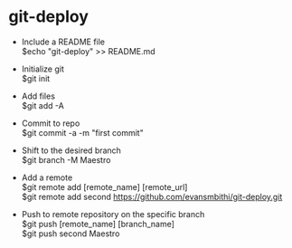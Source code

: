 # git-deploy

- Include a README file <br>
 $echo "git-deploy" >> README.md

- Initialize git <br>
 $git init

- Add files <br>
 $git add -A

- Commit to repo <br>
 $git commit -a -m "first commit"

- Shift to the desired branch <br>
 $git branch -M Maestro

- Add a remote <br>
 $git remote add [remote_name] [remote_url]<br>
 $git remote add second https://github.com/evansmbithi/git-deploy.git

- Push to remote repository on the specific branch <br>
 $git push [remote_name] [branch_name] <br>
 $git push second Maestro
